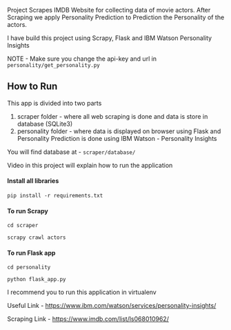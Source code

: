 Project Scrapes IMDB Website for collecting data of movie actors. After Scraping we apply Personality Prediction to Prediction the Personality of the actors.

I have build this project using Scrapy, Flask and IBM Watson Personality Insights

NOTE - Make sure you change the api-key and url in `personality/get_personality.py`

## How to Run
This app is divided into two parts
1. scraper folder - where all web scraping is done and data is store in database (SQLite3)
2. personality folder - where data is displayed on browser using Flask and Personality Prediction is done using IBM Watson - Personality Insights

You will find database at - `scraper/database/`

Video in this project will explain how to run the application

#### Install all libraries
`pip install -r requirements.txt`

#### To run Scrapy 
`cd scraper`

`scrapy crawl actors`

#### To run Flask app
`cd personality`

`python flask_app.py`

I recommend you to run this application in virtualenv

Useful Link - https://www.ibm.com/watson/services/personality-insights/

Scraping Link - https://www.imdb.com/list/ls068010962/
